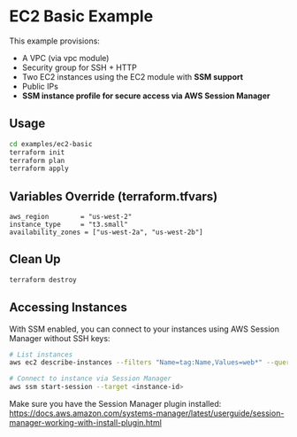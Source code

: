 # EC2 Basic Example

This example provisions:
- A VPC (via vpc module)
- Security group for SSH + HTTP
- Two EC2 instances using the EC2 module with **SSM support**
- Public IPs
- **SSM instance profile for secure access via AWS Session Manager**

## Usage
```bash
cd examples/ec2-basic
terraform init
terraform plan
terraform apply
```

## Variables Override (terraform.tfvars)
```hcl
aws_region        = "us-west-2"
instance_type     = "t3.small"
availability_zones = ["us-west-2a", "us-west-2b"]
```

## Clean Up
```bash
terraform destroy
```

## Accessing Instances
With SSM enabled, you can connect to your instances using AWS Session Manager without SSH keys:

```bash
# List instances
aws ec2 describe-instances --filters "Name=tag:Name,Values=web*" --query 'Reservations[*].Instances[*].[InstanceId,Tags[?Key==`Name`].Value|[0],State.Name]' --output table

# Connect to instance via Session Manager
aws ssm start-session --target <instance-id>
```

Make sure you have the Session Manager plugin installed: https://docs.aws.amazon.com/systems-manager/latest/userguide/session-manager-working-with-install-plugin.html
